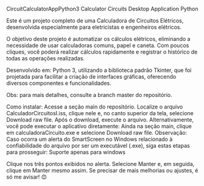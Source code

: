 CircuitCalculatorAppPython3
Calculator Circuits Desktop Application Python

Este é um projeto completo de uma Calculadora de Circuitos Elétricos, desenvolvida especialmente para eletricistas e engenheiros elétricos.

O objetivo deste projeto é automatizar os cálculos elétricos, eliminando a necessidade de usar calculadoras comuns, papel e caneta. Com poucos cliques, você poderá realizar cálculos rapidamente e registrar o histórico de todas as operações realizadas.

Desenvolvido em:
Python 3, utilizando a biblioteca padrão Tkinter, que foi projetada para facilitar a criação de interfaces gráficas, oferecendo diversos componentes e funcionalidades.

Obs: para mais detalhes, consulte a branch master do repositório.

Como instalar:
Acesse a seção main do repositório.
Localize o arquivo CalculadorCircuitosI.iss, clique nele e, no canto superior da tela, selecione Download raw file. Após o download, execute o arquivo.
Alternativamente, você pode executar o aplicativo diretamente:
Ainda na seção main, clique em calculadoraCircuito.exe e selecione Download raw file.
Observação:
Caso ocorra um alerta do SmartScreen no Windows relacionado à confiabilidade do arquivo por ser um executável (.exe), siga estas etapas para prosseguir:
Suporte apenas para windows

Clique nos três pontos exibidos no alerta.
Selecione Manter e, em seguida, clique em Manter mesmo assim.
Se precisar de mais melhorias ou ajustes, é só me avisar! 😊
